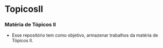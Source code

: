 # TopicosII
### Matéria de Tópicos II
  * Esse repositório tem como objetivo, armazenar trabalhos da matéria de Tópicos II.
